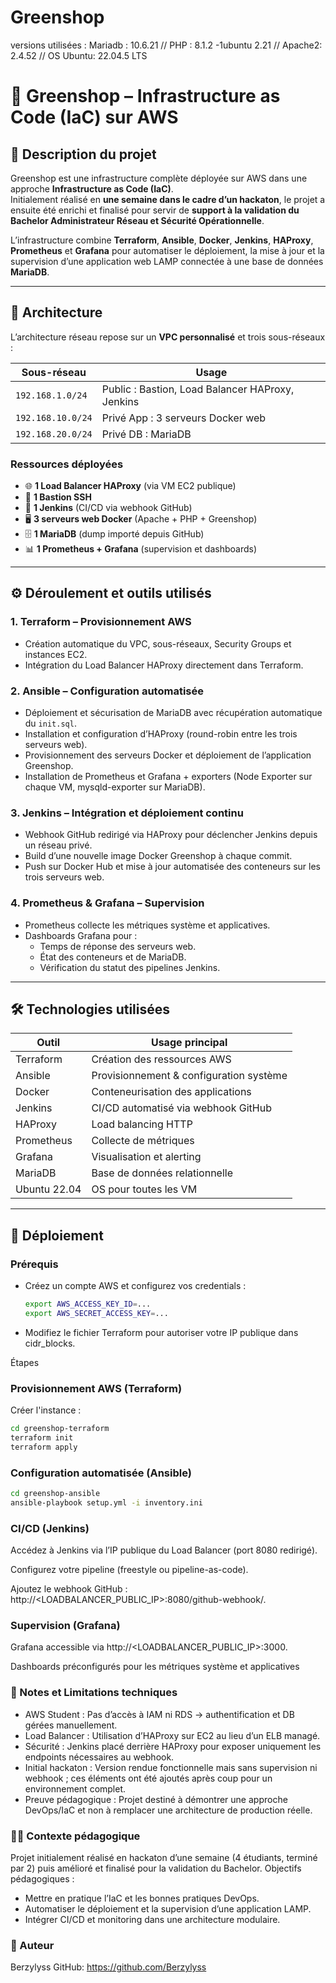 # Greenshop
versions utilisées : Mariadb  : 10.6.21
// PHP :  8.1.2 -1ubuntu 2.21
// Apache2: 2.4.52
// OS Ubuntu: 22.04.5 LTS

# 🛒 Greenshop – Infrastructure as Code (IaC) sur AWS

## 📘 Description du projet
Greenshop est une infrastructure complète déployée sur AWS dans une approche **Infrastructure as Code (IaC)**.  
Initialement réalisé en **une semaine dans le cadre d’un hackaton**, le projet a ensuite été enrichi et finalisé pour servir de **support à la validation du Bachelor Administrateur Réseau et Sécurité Opérationnelle**.

L’infrastructure combine **Terraform**, **Ansible**, **Docker**, **Jenkins**, **HAProxy**, **Prometheus** et **Grafana** pour automatiser le déploiement, la mise à jour et la supervision d’une application web LAMP connectée à une base de données **MariaDB**.

---

## 🧱 Architecture
L’architecture réseau repose sur un **VPC personnalisé** et trois sous-réseaux :

| Sous-réseau          | Usage                              |
|----------------------|-----------------------------------|
| `192.168.1.0/24`     | Public : Bastion, Load Balancer HAProxy, Jenkins |
| `192.168.10.0/24`    | Privé App : 3 serveurs Docker web |
| `192.168.20.0/24`    | Privé DB : MariaDB |

### Ressources déployées
- 🌐 **1 Load Balancer HAProxy** (via VM EC2 publique)  
- 🔐 **1 Bastion SSH**  
- 🔧 **1 Jenkins** (CI/CD via webhook GitHub)  
- 🖥 **3 serveurs web Docker** (Apache + PHP + Greenshop)  
- 🗄 **1 MariaDB** (dump importé depuis GitHub)  
- 📊 **1 Prometheus + Grafana** (supervision et dashboards)

---

## ⚙️ Déroulement et outils utilisés

### 1. **Terraform – Provisionnement AWS**
- Création automatique du VPC, sous-réseaux, Security Groups et instances EC2.
- Intégration du Load Balancer HAProxy directement dans Terraform.

### 2. **Ansible – Configuration automatisée**
- Déploiement et sécurisation de MariaDB avec récupération automatique du `init.sql`.
- Installation et configuration d’HAProxy (round-robin entre les trois serveurs web).
- Provisionnement des serveurs Docker et déploiement de l’application Greenshop.
- Installation de Prometheus et Grafana + exporters (Node Exporter sur chaque VM, mysqld-exporter sur MariaDB).

### 3. **Jenkins – Intégration et déploiement continu**
- Webhook GitHub redirigé via HAProxy pour déclencher Jenkins depuis un réseau privé.
- Build d’une nouvelle image Docker Greenshop à chaque commit.
- Push sur Docker Hub et mise à jour automatisée des conteneurs sur les trois serveurs web.

### 4. **Prometheus & Grafana – Supervision**
- Prometheus collecte les métriques système et applicatives.
- Dashboards Grafana pour :
  - Temps de réponse des serveurs web.
  - État des conteneurs et de MariaDB.
  - Vérification du statut des pipelines Jenkins.

---

## 🛠 Technologies utilisées

| Outil        | Usage principal                          |
|---------------|-----------------------------------------|
| Terraform     | Création des ressources AWS              |
| Ansible       | Provisionnement & configuration système  |
| Docker        | Conteneurisation des applications        |
| Jenkins       | CI/CD automatisé via webhook GitHub      |
| HAProxy       | Load balancing HTTP                      |
| Prometheus    | Collecte de métriques                    |
| Grafana       | Visualisation et alerting                |
| MariaDB       | Base de données relationnelle            |
| Ubuntu 22.04  | OS pour toutes les VM                    |

---

## 🚀 Déploiement

### Prérequis
- Créez un compte AWS et configurez vos credentials :  
  ```bash
  export AWS_ACCESS_KEY_ID=...
  export AWS_SECRET_ACCESS_KEY=...

- Modifiez le fichier Terraform pour autoriser votre IP publique dans cidr_blocks.

Étapes

### Provisionnement AWS (Terraform)
  Créer l'instance :
  ```bash
  cd greenshop-terraform
  terraform init
  terraform apply
  ```

### Configuration automatisée (Ansible)
  ```bash
  cd greenshop-ansible
  ansible-playbook setup.yml -i inventory.ini
  ```

### CI/CD (Jenkins)

Accédez à Jenkins via l’IP publique du Load Balancer (port 8080 redirigé).

Configurez votre pipeline (freestyle ou pipeline-as-code).

Ajoutez le webhook GitHub : http://<LOADBALANCER_PUBLIC_IP>:8080/github-webhook/.

### Supervision (Grafana)

Grafana accessible via http://<LOADBALANCER_PUBLIC_IP>:3000.

Dashboards préconfigurés pour les métriques système et applicatives

### 📎 Notes et Limitations techniques

- AWS Student : Pas d’accès à IAM ni RDS → authentification et DB gérées manuellement.
- Load Balancer : Utilisation d’HAProxy sur EC2 au lieu d’un ELB managé.
- Sécurité : Jenkins placé derrière HAProxy pour exposer uniquement les endpoints nécessaires au webhook.
- Initial hackaton : Version rendue fonctionnelle mais sans supervision ni webhook ; ces éléments ont été ajoutés après coup pour un environnement complet.
- Preuve pédagogique : Projet destiné à démontrer une approche DevOps/IaC et non à remplacer une architecture de production réelle.

### 👨‍🎓 Contexte pédagogique

Projet initialement réalisé en hackaton d’une semaine (4 étudiants, terminé par 2) puis amélioré et finalisé pour la validation du Bachelor.
Objectifs pédagogiques :

- Mettre en pratique l’IaC et les bonnes pratiques DevOps.
- Automatiser le déploiement et la supervision d’une application LAMP.
- Intégrer CI/CD et monitoring dans une architecture modulaire.

### 📧 Auteur

Berzylyss
GitHub: https://github.com/Berzylyss
